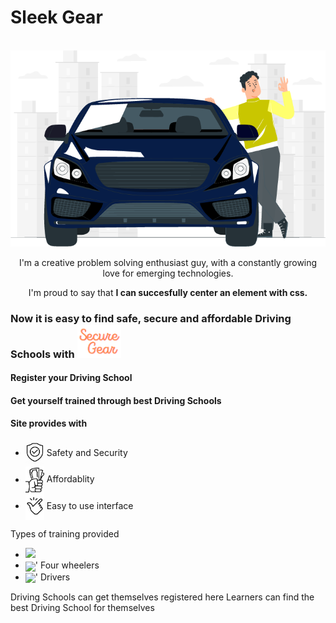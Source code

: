 #                                                                          Sleek Gear
<br>
<img src = "https://github.com/curriee11/Driving_Schools/blob/main/Images/1.png">
<p align="center">I'm a creative problem solving enthusiast guy, with a constantly growing love for emerging technologies.</p>
<p align="center">I'm proud to say that <b>I can succesfully center an element with css.</b></p>

<h3>Now it is easy to find safe, secure and affordable Driving Schools with <img src="https://github.com/curriee11/Driving_Schools/blob/main/secureGear.png" width="70"></h3>
<h4>Register your Driving School</h4> 
<h4>Get yourself trained through best Driving Schools</h4>

<h4>Site provides with</h4>
<ul>
 <li><img src="https://github.com/curriee11/Driving_Schools/blob/main/Untitled%20design%20(1).gif" width="30" align="center">&nbsp;Safety and Security</li>
 
 <li><img src="https://github.com/curriee11/Driving_Schools/blob/main/Untitled%20design%20(2).jpg" width="30" align="center">&nbsp;Affordablity</li>
 
 <li><img src="https://github.com/curriee11/Driving_Schools/blob/main/Untitled%20design%20(3).jpg" width="30" align="center">&nbsp;Easy to use interface</li>
 
</ul>

Types of training provided

<ul>
  <div>
<li><img src = "https://github.com/curriee11/Driving_Schools/blob/main/Images/rooms/1.1.jpg"  width="50%" display="flex" flex-direstion="row">
  <Two-wheelers</li>
<li><img src = "https://github.com/curriee11/Driving_Schools/blob/main/Images/rooms/2.jpg"  width="50%" align="center">'
  Four wheelers</li>
    <li><img src = "https://github.com/curriee11/Driving_Schools/blob/main/Images/rooms/3.jpg"  width="50%" align="center">'
 Drivers</li>
    </div>
</ul>

Driving Schools can get themselves registered here
Learners can find the best Driving School for themselves


